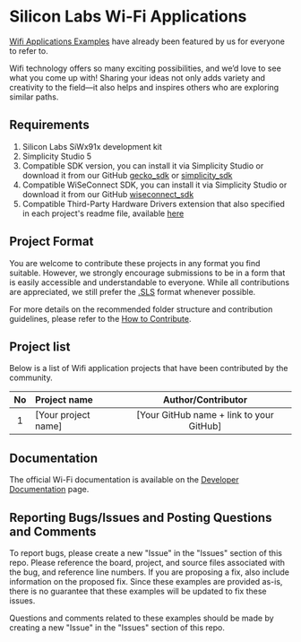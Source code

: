 # Silicon Labs Wi-Fi Applications #

[Wifi Applications Examples](https://github.com/SiliconLabsSoftware/wifi_applications) have already been featured by us for everyone to refer to.

Wifi technology offers so many exciting possibilities, and we’d love to see what you come up with! Sharing your ideas not only adds variety and creativity to the field—it also helps and inspires others who are exploring similar paths.

## Requirements ##

1. Silicon Labs SiWx91x development kit
2. Simplicity Studio 5
3. Compatible SDK version, you can install it via Simplicity Studio or download it from our GitHub [gecko_sdk](https://github.com/SiliconLabs/gecko_sdk) or [simplicity_sdk](https://github.com/SiliconLabs/simplicity_sdk)
4. Compatible WiSeConnect SDK, you can install it via Simplicity Studio or download it from our GitHub [wiseconnect_sdk](https://github.com/SiliconLabs/wiseconnect)
5. Compatible Third-Party Hardware Drivers extension that also specified in each project's readme file, available [here](https://github.com/SiliconLabs/third_party_hw_drivers_extension)

## Project Format ##

You are welcome to contribute these projects in any format you find suitable.
However, we strongly encourage submissions to be in a form that is easily accessible and understandable to everyone.
While all contributions are appreciated, we still prefer the [.SLS](https://docs.silabs.com/simplicity-studio-5-users-guide/latest/ss-5-users-guide-about-the-simplicity-ide/import-and-export) format whenever possible.

For more details on the recommended folder structure and contribution guidelines, please refer to the [How to Contribute](../../README.md#how-to-contribute).

## Project list ##

Below is a list of Wifi application projects that have been contributed by the community.

| No | Project name | Author/Contributor |
|:--:|:-------------|:---------------:|
| 1  |[Your project name] | [Your GitHub name + link to your GitHub] |

## Documentation ##

The official Wi-Fi documentation is available on the [Developer Documentation](https://docs.silabs.com/wiseconnect/latest/wiseconnect-developing-with-wiseconnect-sdk/) page.

## Reporting Bugs/Issues and Posting Questions and Comments ##

To report bugs, please create a new "Issue" in the "Issues" section of this repo. Please reference the board, project, and source files associated with the bug, and reference line numbers. If you are proposing a fix, also include information on the proposed fix. Since these examples are provided as-is, there is no guarantee that these examples will be updated to fix these issues.

Questions and comments related to these examples should be made by creating a new "Issue" in the "Issues" section of this repo.
